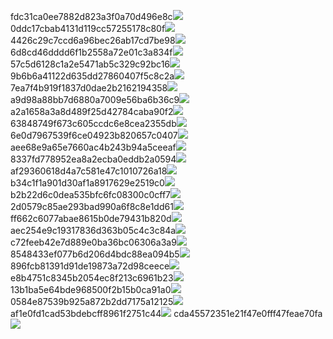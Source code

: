fdc31ca0ee7882d823a3f0a70d496e8c<img  src="https://img.alicdn.com/bao/uploaded/i3/2639837995/TB2me9npIj_B1NjSZFHXXaDWpXa_!!2639837995.jpg_160x160.jpg">
0ddc17cbab4131d119cc57255178c80f<img  src="https://img.alicdn.com/bao/uploaded/i1/2639837995/O1CN0128vl0KHRyAexEmp_!!2639837995.jpg_160x160.jpg">
4426c29c7ccd6a96bec26ab17cd7be98<img  src="https://img.alicdn.com/bao/uploaded/i4/2639837995/O1CN0128vl03pVszyGMqJ_!!2639837995.jpg_160x160.jpg">
6d8cd46dddd6f1b2558a72e01c3a834f<img  src="https://img.alicdn.com/bao/uploaded/i2/2639837995/O1CN0128vl0Ih2dy6u3Fm_!!2639837995.jpg_160x160.jpg">
57c5d6128c1a2e5471ab5c329c92bc16<img  src="https://img.alicdn.com/bao/uploaded/i3/2639837995/O1CN0128vl0EHQKbxN3lK_!!2639837995.jpg_160x160.jpg">
9b6b6a41122d635dd27860407f5c8c2a<img  src="https://img.alicdn.com/bao/uploaded/i4/2639837995/O1CN0128vl0WN9kjPa3ZD_!!2639837995.jpg_160x160.jpg">
7ea7f4b919f1837d0dae2b2162194358<img  src="https://img.alicdn.com/bao/uploaded/i2/2639837995/O1CN0128vl0QpJsAxAuM2_!!2639837995.jpg_160x160.jpg">
a9d98a88bb7d6880a7009e56ba6b36c9<img  src="https://img.alicdn.com/bao/uploaded/i2/2639837995/TB2mEA3prZnBKNjSZFGXXbt3FXa_!!2639837995.jpg_160x160.jpg">
a2a1658a3a8d489f25d42784caba90f2<img  src="https://img.alicdn.com/bao/uploaded/i4/2639837995/O1CN0128vl0FocLMl3t6j_!!2639837995.jpg_160x160.jpg">
63848749f673c605ccdc6e8cea2355db<img  src="https://img.alicdn.com/bao/uploaded/i1/2639837995/O1CN0128vl0Y8l0ANbkeI_!!2639837995.jpg_160x160.jpg">
6e0d7967539f6ce04923b820657c0407<img  src="https://img.alicdn.com/bao/uploaded/i4/2639837995/O1CN0128vl0PRwlhNmqng_!!2639837995.jpg_160x160.jpg">
aee68e9a65e7660ac4b243b94a5ceeaf<img  src="https://img.alicdn.com/bao/uploaded/i3/2639837995/TB2Z4ECncj_B1NjSZFHXXaDWpXa_!!2639837995.jpg_160x160.jpg">
8337fd778952ea8a2ecba0eddb2a0594<img  src="https://img.alicdn.com/imgextra/i3/2639837995/O1CN0128vl0l6g88inROf_!!2639837995.jpg">
af29360618d4a7c581e47c1010726a18<img  src="https://img.alicdn.com/imgextra/i4/2639837995/O1CN0128vl0mvFdzHV7jj_!!2639837995.jpg">
b34c1f1a901d30af1a8917629e2519c0<img  src="https://img.alicdn.com/imgextra/i3/2639837995/O1CN0128vl0gkhJNCz7FX_!!2639837995.jpg">
b2b22d6c0dea535bfc6fc08300c0cff7<img  src="https://img.alicdn.com/imgextra/i3/2639837995/O1CN0128vl0gkiig91muX_!!2639837995.jpg">
2d0579c85ae293bad990a6f8c8e1dd61<img  src="https://img.alicdn.com/imgextra/i4/2639837995/O1CN0128vl0nZIY5CRsOO_!!2639837995.jpg">
ff662c6077abae8615b0de79431b820d<img  src="https://img.alicdn.com/imgextra/i2/2639837995/O1CN0128vl0mvFVfoOwGq_!!2639837995.jpg">
aec254e9c19317836d363b05c4c3c84a<img  src="https://img.alicdn.com/imgextra/i1/2639837995/O1CN0128vl0nE8HgMFpSp_!!2639837995.jpg">
c72feeb42e7d889e0ba36bc06306a3a9<img  src="https://img.alicdn.com/imgextra/i3/2639837995/O1CN0128vl0mvEq88pcvN_!!2639837995.jpg">
8548433ef077b6d206d4bdc88ea094b5<img  src="https://img.alicdn.com/imgextra/i4/2639837995/O1CN0128vl0l6h8X56obT_!!2639837995.jpg">
896fcb81391d91de19873a72d98ceece<img  src="https://img.alicdn.com/imgextra/i2/2639837995/O1CN0128vl0oPVzUkNyIb_!!2639837995.jpg">
e8b4751c8345b2054ec8f213c6961b23<img  src="https://img.alicdn.com/imgextra/i2/2639837995/O1CN0128vl0oDOxPlQaOJ_!!2639837995.jpg">
13b1ba5e64bde968500f2b15b0ca91a0<img  src="https://img.alicdn.com/imgextra/i3/2639837995/O1CN0128vl0ocesHzLPQY_!!2639837995.jpg">
0584e87539b925a872b2dd7175a12125<img  src="https://img.alicdn.com/imgextra/i4/2639837995/O1CN0128vl0oDQ1v9JCbH_!!2639837995.jpg">
af1e0fd1cad53bdebcff8961f2751c44<img  src="https://img.alicdn.com/imgextra/i4/2639837995/O1CN0128vl0nGPya6HUI7_!!2639837995.jpg">
cda45572351e21f47e0fff47feae70fa<img  src="https://img.alicdn.com/imgextra/i1/2639837995/O1CN0128vl0mhW6chBI8D_!!2639837995.jpg">
